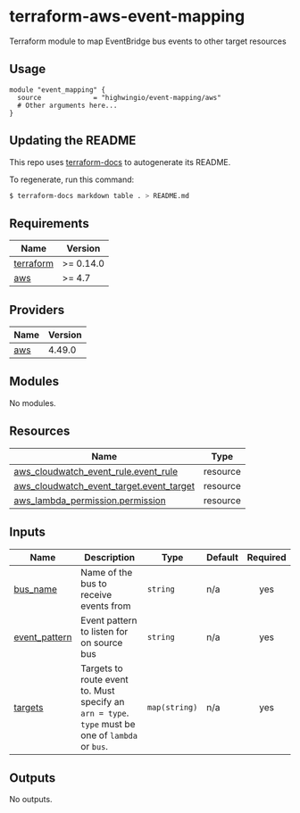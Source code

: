 # terraform-aws-event-mapping
Terraform module to map EventBridge bus events to other target resources

## Usage

```hcl
module "event_mapping" {
  source             = "highwingio/event-mapping/aws"
  # Other arguments here...
}
```

## Updating the README

This repo uses [terraform-docs](https://github.com/segmentio/terraform-docs) to autogenerate its README.

To regenerate, run this command:

```bash
$ terraform-docs markdown table . > README.md
```

## Requirements

| Name | Version |
|------|---------|
| <a name="requirement_terraform"></a> [terraform](#requirement\_terraform) | >= 0.14.0 |
| <a name="requirement_aws"></a> [aws](#requirement\_aws) | >= 4.7 |

## Providers

| Name | Version |
|------|---------|
| <a name="provider_aws"></a> [aws](#provider\_aws) | 4.49.0 |

## Modules

No modules.

## Resources

| Name | Type |
|------|------|
| [aws_cloudwatch_event_rule.event_rule](https://registry.terraform.io/providers/hashicorp/aws/latest/docs/resources/cloudwatch_event_rule) | resource |
| [aws_cloudwatch_event_target.event_target](https://registry.terraform.io/providers/hashicorp/aws/latest/docs/resources/cloudwatch_event_target) | resource |
| [aws_lambda_permission.permission](https://registry.terraform.io/providers/hashicorp/aws/latest/docs/resources/lambda_permission) | resource |

## Inputs

| Name | Description | Type | Default | Required |
|------|-------------|------|---------|:--------:|
| <a name="input_bus_name"></a> [bus\_name](#input\_bus\_name) | Name of the bus to receive events from | `string` | n/a | yes |
| <a name="input_event_pattern"></a> [event\_pattern](#input\_event\_pattern) | Event pattern to listen for on source bus | `string` | n/a | yes |
| <a name="input_targets"></a> [targets](#input\_targets) | Targets to route event to. Must specify an `arn = type`. `type` must be one of `lambda` or `bus`. | `map(string)` | n/a | yes |

## Outputs

No outputs.
